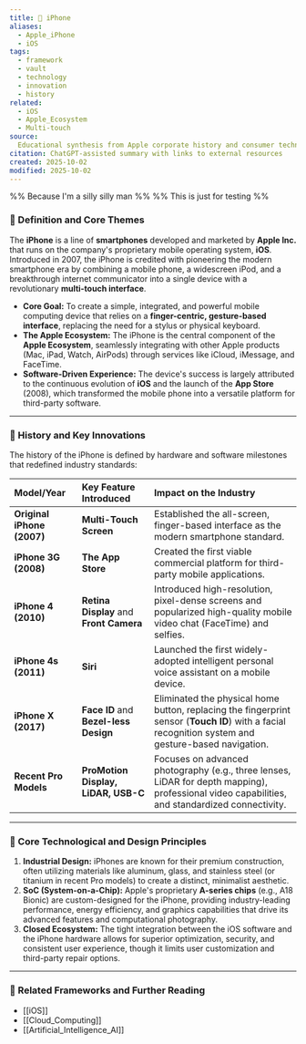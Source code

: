 ```yaml
---
title: 📱 iPhone
aliases:
  - Apple_iPhone
  - iOS
tags:
  - framework
  - vault
  - technology
  - innovation
  - history
related:
  - iOS
  - Apple_Ecosystem
  - Multi-touch
source:
  Educational synthesis from Apple corporate history and consumer technology reporting
citation: ChatGPT-assisted summary with links to external resources
created: 2025-10-02
modified: 2025-10-02
---
```


<!-- @format -->

%% Because I'm a silly silly man %% %% This is just for testing %%

### 🧩 Definition and Core Themes

The **iPhone** is a line of **smartphones** developed and marketed by **Apple Inc.**
that runs on the company's proprietary mobile operating system, **iOS**. Introduced in
2007, the iPhone is credited with pioneering the modern smartphone era by combining a
mobile phone, a widescreen iPod, and a breakthrough internet communicator into a single
device with a revolutionary **multi-touch interface**.

- **Core Goal:** To create a simple, integrated, and powerful mobile computing device
  that relies on a **finger-centric, gesture-based interface**, replacing the need for a
  stylus or physical keyboard.
- **The Apple Ecosystem:** The iPhone is the central component of the **Apple
  Ecosystem**, seamlessly integrating with other Apple products (Mac, iPad, Watch,
  AirPods) through services like iCloud, iMessage, and FaceTime.
- **Software-Driven Experience:** The device's success is largely attributed to the
  continuous evolution of **iOS** and the launch of the **App Store** (2008), which
  transformed the mobile phone into a versatile platform for third-party software.

---

### 📜 History and Key Innovations

The history of the iPhone is defined by hardware and software milestones that redefined
industry standards:

| Model/Year                 | Key Feature Introduced                  | Impact on the Industry                                                                                                                              |
| :------------------------- | :-------------------------------------- | :-------------------------------------------------------------------------------------------------------------------------------------------------- |
| **Original iPhone (2007)** | **Multi-Touch Screen**                  | Established the all-screen, finger-based interface as the modern smartphone standard.                                                               |
| **iPhone 3G (2008)**       | **The App Store**                       | Created the first viable commercial platform for third-party mobile applications.                                                                   |
| **iPhone 4 (2010)**        | **Retina Display** and **Front Camera** | Introduced high-resolution, pixel-dense screens and popularized high-quality mobile video chat (FaceTime) and selfies.                              |
| **iPhone 4s (2011)**       | **Siri**                                | Launched the first widely-adopted intelligent personal voice assistant on a mobile device.                                                          |
| **iPhone X (2017)**        | **Face ID** and **Bezel-less Design**   | Eliminated the physical home button, replacing the fingerprint sensor (**Touch ID**) with a facial recognition system and gesture-based navigation. |
| **Recent Pro Models**      | **ProMotion Display, LiDAR, USB-C**     | Focuses on advanced photography (e.g., three lenses, LiDAR for depth mapping), professional video capabilities, and standardized connectivity.      |

---

### 🧠 Core Technological and Design Principles

1. **Industrial Design:** iPhones are known for their premium construction, often
   utilizing materials like aluminum, glass, and stainless steel (or titanium in recent
   Pro models) to create a distinct, minimalist aesthetic.
2. **SoC (System-on-a-Chip):** Apple's proprietary **A-series chips** (e.g., A18 Bionic)
   are custom-designed for the iPhone, providing industry-leading performance, energy
   efficiency, and graphics capabilities that drive its advanced features and
   computational photography.
3. **Closed Ecosystem:** The tight integration between the iOS software and the iPhone
   hardware allows for superior optimization, security, and consistent user experience,
   though it limits user customization and third-party repair options.

---

### 🔗 Related Frameworks and Further Reading

- [[iOS]]
- [[Cloud_Computing]]
- [[Artificial_Intelligence_AI]]
